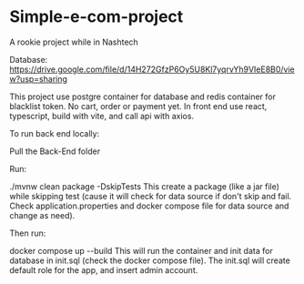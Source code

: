 # Simple-e-com-project
A rookie project while in Nashtech

Database:
https://drive.google.com/file/d/14H272GfzP6Oy5U8Kl7yqrvYh9VIeE8B0/view?usp=sharing

This project use postgre container for database and redis container for blacklist token. No cart, order or payment yet.
In front end use react, typescript, build with vite, and call api with axios.

To run back end locally:

Pull the Back-End folder

Run:

./mvnw clean package -DskipTests
This create a package (like a jar file) while skipping test (cause it will check for data source if don't skip and fail. Check application.properties and docker compose file for data source and change as need).

Then run:

docker compose up --build 
This will run the container and init data for database in init.sql (check the docker compose file).
The init.sql will create default role for the app, and insert admin account.
